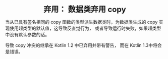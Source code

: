 <center><font size="5"><b>弃用： 数据类弃用 copy</b></font></center>

当从已具有签名相同的 copy 函数的类型派生数据类时，为数据类生成的 copy 实现使用超类型的默认值，这导致反直觉行为， 或者导致运行时失败，如果超类型中没有默认参数的话。

导致 copy 冲突的继承在 Kotlin 1.2 中已弃用并带有警告， 而在 Kotlin 1.3中将会是错误。